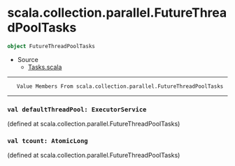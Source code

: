 
#               scala.collection.parallel.FutureThreadPoolTasks               #

```scala
object FutureThreadPoolTasks
```

* Source
  * [Tasks.scala](https://github.com/scala/scala/tree/6d09a1ba5f/src/library/scala/collection/parallel/Tasks.scala#L1)


--------------------------------------------------------------------------------
       Value Members From scala.collection.parallel.FutureThreadPoolTasks
--------------------------------------------------------------------------------


### `val defaultThreadPool: ExecutorService`                                 ###

(defined at scala.collection.parallel.FutureThreadPoolTasks)


### `val tcount: AtomicLong`                                                 ###
(defined at scala.collection.parallel.FutureThreadPoolTasks)

